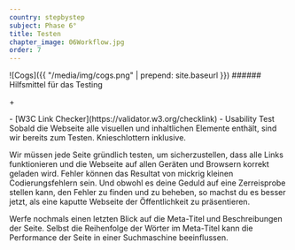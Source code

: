 ```yaml
---
country: stepbystep
subject: Phase 6°
title: Testen
chapter_image: 06Workflow.jpg
order: 7
---
```

<div class="has-sidestories grid" markdown="1">
<!-- sidestory-start --><div class="sidestory sidestory-left" markdown="1">
![Cogs]({{ "/media/img/cogs.png" | prepend: site.baseurl }})
###### Hilfsmittel für das Testing
<p class="sidestory-toggle"><span>+</span></p>
</div><!-- sidestory-end -->

<div class="overlay sidestory-left-content content"><div class="ss-content" markdown="1">-	[W3C Link Checker](https://validator.w3.org/checklink)
-	Usability Test
</div></div>

<div class="content" markdown="1">
Sobald die Webseite alle visuellen und inhaltlichen Elemente enthält, sind wir bereits zum Testen. Knieschlottern inklusive.

Wir müssen jede Seite gründlich testen, um sicherzustellen, dass alle Links funktionieren und die Webseite auf allen Geräten und Browsern korrekt geladen wird. Fehler können das Resultat von mickrig kleinen Codierungsfehlern sein. Und obwohl es deine Geduld auf eine Zerreisprobe stellen kann, den Fehler zu finden und zu beheben, so machst du es besser jetzt, als eine kaputte Webseite der Öffentlichkeit zu präsentieren.

Werfe nochmals einen letzten Blick auf die Meta-Titel und Beschreibungen der Seite. Selbst die Reihenfolge der Wörter im Meta-Titel kann die Performance der Seite in einer Suchmaschine beeinflussen.
</div>
